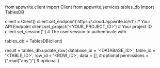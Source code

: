 from appwrite.client import Client
from appwrite.services.tables_db import TablesDB

client = Client()
client.set_endpoint('https://<REGION>.cloud.appwrite.io/v1') # Your API Endpoint
client.set_project('<YOUR_PROJECT_ID>') # Your project ID
client.set_session('') # The user session to authenticate with

tables_db = TablesDB(client)

result = tables_db.update_row(
    database_id = '<DATABASE_ID>',
    table_id = '<TABLE_ID>',
    row_id = '<ROW_ID>',
    data = [], # optional
    permissions = ["read("any")"] # optional
)
